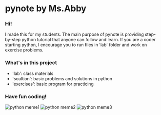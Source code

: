 # pynote by Ms.Abby
### Hi!
I made this for my students. The main purpose of pynote is providing step-by-step python tutorial that anyone can follow and learn. If you are a coder starting python, I encourage you to run files in 'lab' folder and work on exercise problems.
### What's in this project
- 'lab': class materials.
- 'soultion': basic problems and solutions in python 
- 'exercises': basic program for practicing

### Have fun coding!

![python meme1](https://miro.medium.com/max/1027/1*Ud_bNdeWPf4iN1EcydaDFA.png)
![python meme2](https://everythingisviral.com/wp-content/uploads/2021/07/it-doesnt-work.jpg)
![python meme3](https://miro.medium.com/max/820/0*oyD7ekV-hMU91h4J.png)
